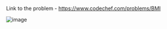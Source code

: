 Link to the problem - https://www.codechef.com/problems/BMI


![image](https://github.com/Haleshot/Competitive-Programming/assets/57552973/e8ea4458-abea-4f75-a245-c1b6085963e7)
